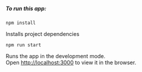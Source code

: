 ##### To run this app:

`npm install`

Installs project dependencies

`npm run start`

Runs the app in the development mode.\
Open [http://localhost:3000](http://localhost:3000) to view it in the browser.
